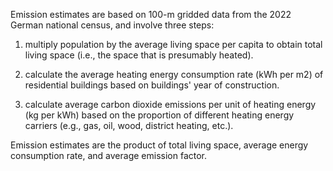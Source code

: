 Emission estimates are based on 100-m gridded data from the 2022 German national census, and involve three steps:

1. multiply population by the average living space per capita to obtain total living space (i.e., the space that is presumably heated).

2. calculate the average heating energy consumption rate (kWh per m2) of residential buildings based on buildings' year of construction.

3. calculate average carbon dioxide emissions per unit of heating energy (kg per kWh) based on the proportion of different heating energy carriers (e.g., gas, oil, wood, district heating, etc.).

Emission estimates are the product of total living space, average energy consumption rate, and average emission factor.
